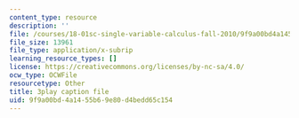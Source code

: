 ```yaml
---
content_type: resource
description: ''
file: /courses/18-01sc-single-variable-calculus-fall-2010/9f9a00bd4a1455b69e80d4bedd65c154_21789.vtt
file_size: 13961
file_type: application/x-subrip
learning_resource_types: []
license: https://creativecommons.org/licenses/by-nc-sa/4.0/
ocw_type: OCWFile
resourcetype: Other
title: 3play caption file
uid: 9f9a00bd-4a14-55b6-9e80-d4bedd65c154
---
```

